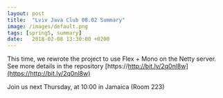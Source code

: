 ```yaml
---
layout: post
title:  "Lviv Java Club 08.02 Summary"
image: /images/default.png
tags: [spring5, summary]
date:   2018-02-08 13:30:00 +0200
---
```


This time, we rewrote the project to use Flex + Mono on the Netty server.
See more details in the repository [https://http://bit.ly/2q0nl8w](https://http://bit.ly/2q0nl8w)

Join us next Thursday, at 10:00 in Jamaica (Room 223)
